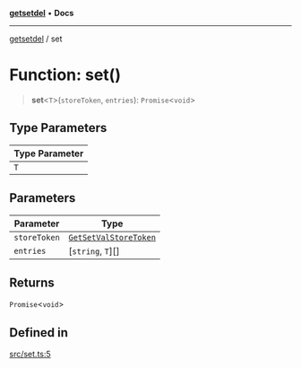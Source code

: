 [**getsetdel**](../README.md) • **Docs**

---

[getsetdel](../README.md) / set

# Function: set()

> **set**\<`T`\>(`storeToken`, `entries`): `Promise`\<`void`\>

## Type Parameters

| Type Parameter |
| -------------- |
| `T`            |

## Parameters

| Parameter    | Type                                                          |
| ------------ | ------------------------------------------------------------- |
| `storeToken` | [`GetSetValStoreToken`](../interfaces/GetSetValStoreToken.md) |
| `entries`    | [`string`, `T`][]                                             |

## Returns

`Promise`\<`void`\>

## Defined in

[src/set.ts:5](https://github.com/ericvera/getsetdel/blob/main/src/set.ts#L5)
